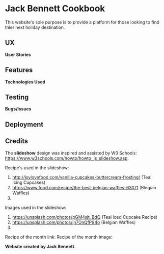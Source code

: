 # Jack Bennett Cookbook

This website's sole purpose is to provide a platform for those looking to find thier next holiday destination.

## UX



**User Stories**



## Features



**Technologies Used**



## Testing



**Bugs/Issues**



## Deployment



## Credits

The **slideshow** design was inspired and assisted by W3 Schools: https://www.w3schools.com/howto/howto_js_slideshow.asp.

Recipe's used in the slideshow:

1. http://joylovefood.com/vanilla-cupcakes-buttercream-frosting/ (Teal Icing Cupcakes)
2. https://www.food.com/recipe/the-best-belgian-waffles-63071 (Blegian Waffles)
3. 

Images used in the slideshow:

1. https://unsplash.com/photos/pGM4sjt_BdQ (Teal Iced Cupcake Recipe)
2. https://unsplash.com/photos/jh7OnQfP94o (Belgian Waffles)
3. 

Recipe of the month link: 
Recipe of the month image: 

**Website created by Jack Bennett.**